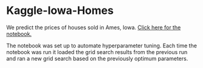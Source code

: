# Kaggle-Iowa-Homes

We predict the prices of houses sold in Ames, Iowa. <a href='https://github.com/andrewsale/Kaggle-Iowa-Homes/blob/main/iowa-house-prices-xgboost-ensemble.ipynb'>Click here for the notebook.</a>

The notebook was set up to automate hyperparameter tuning. Each time the notebook was run it loaded the grid search results from the previous run and ran a new grid search based on the previously optimum parameters.
